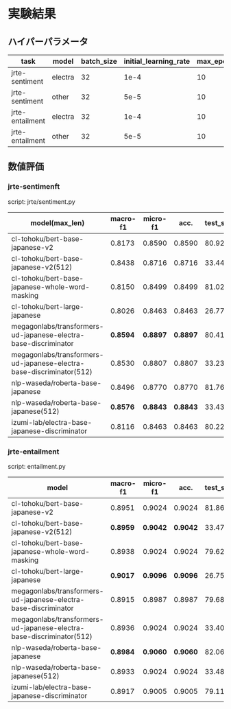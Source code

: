 # 実験結果

## ハイパーパラメータ

|task|model|batch_size|initial_learning_rate|max_epoch|max_length|
|----|-----|----------|---------------------|---------|----------|
|jrte-sentiment|electra|32|1e-4|10|128|
|jrte-sentiment|other|32|5e-5|10|128|
|jrte-entailment|electra|32|1e-4|10|128|
|jrte-entailment|other|32|5e-5|10|128|

## 数値評価


### jrte-sentimenft

script: jrte/sentiment.py

|model(max_len)|macro-f1|micro-f1|acc.|test_samples_per_second|
|-----|--------|--------|----|-----------------------|
|cl-tohoku/bert-base-japanese-v2|0.8173|0.8590|0.8590|80.9250|
|cl-tohoku/bert-base-japanese-v2(512)|0.8438|0.8716|0.8716|33.4410|
|cl-tohoku/bert-base-japanese-whole-word-masking|0.8150|0.8499|0.8499|81.0240|
|cl-tohoku/bert-large-japanese|0.8026|0.8463|0.8463|26.7780|
|megagonlabs/transformers-ud-japanese-electra-base-discriminator|**0.8594**|**0.8897**|**0.8897**|80.4180|
|megagonlabs/transformers-ud-japanese-electra-base-discriminator(512)|0.8530|0.8807|0.8807|33.2370|
|nlp-waseda/roberta-base-japanese|0.8496|0.8770|0.8770|81.7610|
|nlp-waseda/roberta-base-japanese(512)|__0.8576__|__0.8843__|__0.8843__|33.4360|
|izumi-lab/electra-base-japanese-discriminator|0.8116|0.8463|0.8463|80.2210|

### jrte-entailment

script: entailment.py

|model|macro-f1|micro-f1|acc.|test_samples_per_second|
|-----|--------|--------|----|-----------------------|
|cl-tohoku/bert-base-japanese-v2|0.8951|0.9024|0.9024|81.8640|
|cl-tohoku/bert-base-japanese-v2(512)|__0.8959__|__0.9042__|__0.9042__|33.4770|
|cl-tohoku/bert-base-japanese-whole-word-masking|0.8938|0.9024|0.9024|79.6210|
|cl-tohoku/bert-large-japanese|__0.9017__|__0.9096__|__0.9096__|26.7530|
|megagonlabs/transformers-ud-japanese-electra-base-discriminator|0.8915|0.8987|0.8987|79.6810|
|megagonlabs/transformers-ud-japanese-electra-base-discriminator(512)|0.8936|0.9024|0.9024|33.4070|
|nlp-waseda/roberta-base-japanese|**0.8984**|**0.9060**|**0.9060**|82.0670|
|nlp-waseda/roberta-base-japanese(512)|0.8933|0.9024|0.9024|33.4800|
|izumi-lab/electra-base-japanese-discriminator|0.8917|0.9005|0.9005|79.1110|
